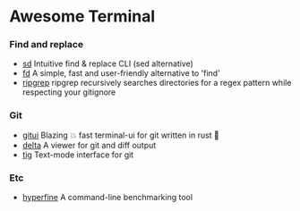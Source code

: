 # Awesome Terminal

### Find and replace
- [sd](https://github.com/chmln/sd) Intuitive find & replace CLI (sed alternative)
- [fd](https://github.com/sharkdp/fd) A simple, fast and user-friendly alternative to 'find'
- [ripgrep](https://github.com/BurntSushi/ripgrep) ripgrep recursively searches directories for a regex pattern while respecting your gitignore

### Git
- [gitui](https://github.com/extrawurst/gitui) Blazing 💥 fast terminal-ui for git written in rust 🦀
- [delta](https://github.com/dandavison/delta) A viewer for git and diff output
- [tig](https://github.com/jonas/tig) Text-mode interface for git

### Etc
- [hyperfine](https://github.com/sharkdp/hyperfine) A command-line benchmarking tool
